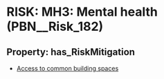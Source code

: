 # RISK: __MH3: Mental health__ (PBN__Risk_182)

## Property: has_RiskMitigation

* [Access to common building spaces](PBN__RiskMitigation_222)

